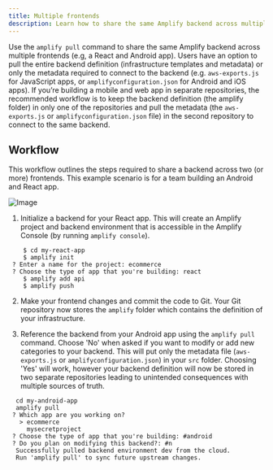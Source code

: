 ```yaml
---
title: Multiple frontends
description: Learn how to share the same Amplify backend across multiple frontends (e.g, a React and Android app).
---
```


Use the `amplify pull` command to share the same Amplify backend across multiple frontends (e.g, a React and Android app). Users have an option to pull the entire backend definition (infrastructure templates and metadata) or only the metadata required to connect to the backend (e.g. `aws-exports.js` for JavaScript apps, or `amplifyconfiguration.json` for Android and iOS apps). If you’re building a mobile and web app in separate repositories, the recommended workflow is to keep the backend definition (the amplify folder) in only one of the repositories and pull the metadata (the `aws-exports.js` or `amplifyconfiguration.json` file) in the second repository to connect to the same backend.

## Workflow

This workflow outlines the steps required to share a backend across two (or more) frontends. This example scenario is for a team building an Android and React app.

![Image](~/images/multiple-frontends.png)

1. Initialize a backend for your React app. This will create an Amplify project and backend environment that is accessible in the Amplify Console (by running `amplify console`).

 ```console
     $ cd my-react-app
     $ amplify init
  ? Enter a name for the project: ecommerce
  ? Choose the type of app that you're building: react
     $ amplify add api
     $ amplify push
 ```

2. Make your frontend changes and commit the code to Git. Your Git repository now stores the `amplify` folder which contains the definition of your infrastructure.

3. Reference the backend from your Android app using the `amplify pull` command. Choose 'No' when asked if you want to modify or add new categories to your backend. This will put only the metadata file (`aws-exports.js` or `amplifyconfiguration.json`) in your `src` folder. Choosing 'Yes' will work, however your backend definition will now be stored in two separate repositories leading to unintended consequences with multiple sources of truth.

 ```console
   cd my-android-app
   amplify pull
  ? Which app are you working on?
    > ecommerce
      mysecretproject
  ? Choose the type of app that you're building: #android
  ? Do you plan on modifying this backend?: #n
   Successfully pulled backend environment dev from the cloud.
   Run 'amplify pull' to sync future upstream changes.
 ```
